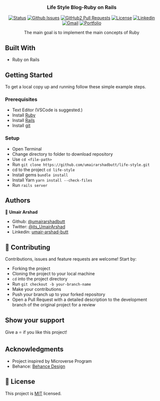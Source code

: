 
<h3 align="center">Life Style Blog-Ruby on Rails</h3>

<div align="center">

[![Status](https://img.shields.io/badge/status-active-success.svg)](https://github.com/umairarshadbutt/life-style)
[![Github Issues](https://img.shields.io/badge/GitHub-Issues-orange)](https://github.com/umairarshadbutt/life-style/issues)
[![GitHub2 Pull Requests](https://img.shields.io/badge/GitHub-Pull%20Requests-blue)](https://github.com/umairarshadbutt/life-style/pulls)
[![License](https://img.shields.io/badge/license-MIT-blue.svg)](/LICENSE)
[![Linkedin](https://img.shields.io/badge/-LinkedIn-blue?style=flat&logo=Linkedin&logoColor=white)](https://www.linkedin.com/in/umair-arshad-butt/)
[![Gmail](https://img.shields.io/badge/-Gmail-c14438?style=flat&logo=Gmail&logoColor=white)](mailto:Umair,umair6622@gmail.com)
[![Portfolio](https://img.shields.io/badge/umair--arshad-Portfolio-brightgreen)](https://umairarshad.me/)
</div>
<p align="center">The main goal is to implement the main concepts of Ruby</p>




## Built With

- Ruby on Rails

## Getting Started

To get a local copy up and running follow these simple example steps.

### Prerequisites

- Text Editor (VSCode is suggested.)
- Install [Ruby](https://ruby-doc.org/downloads/)
- Install [Rails](https://guides.rubyonrails.org/getting_started.html)
- Install [git](https://git-scm.com/downloads)

### Setup

- Open Terminal
- Change directory to folder to download repository
- Use `cd <file-path>`
- Run `git clone https://github.com/umairarshadbutt/life-style.git`
- cd to the project `cd life-style`
- Install gems `bundle install`
- Install Yarn `yarn install --check-files` 
- Run `rails server`



## Authors

👤 **Umair Arshad**

- Github: [@umairarshadbutt](https://github.com/umairarshadbutt)
- Twitter: [@its_UmairArshad](https://twitter.com/its_UmairArshad)
- Linkedin: [umair-arshad-butt](https://www.linkedin.com/in/umair-arshad-butt/)

## 🤝 Contributing

Contributions, issues and feature requests are welcome! Start by:

- Forking the project
- Cloning the project to your local machine
- `cd` into the project directory
- Run `git checkout -b your-branch-name`
- Make your contributions
- Push your branch up to your forked repository
- Open a Pull Request with a detailed description to the development branch of the original project for a review


## Show your support

Give a ⭐️ if you like this project!

## Acknowledgments

- Project inspired by Microverse Program
- Behance: [Behance Design](https://www.behance.net/gallery/14554909/liFEsTlye-Mobile-version)


## 📝 License

This project is [MIT](LICENSE) licensed.

